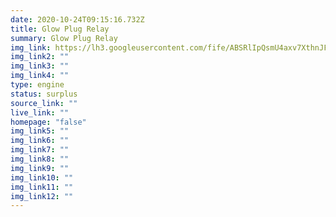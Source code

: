 ```yaml
---
date: 2020-10-24T09:15:16.732Z
title: Glow Plug Relay
summary: Glow Plug Relay
img_link: https://lh3.googleusercontent.com/fife/ABSRlIpQsmU4axv7XthnJF6juaKjW7-gJ0oG5-zial4CRl7K3mej0fhaHjsHsN4PnvE1QOEDWI6uDa34vstM2nfmvLJ0bMmSDL3VSly1lc4JUebQx-cEgTc0WJm_EW7v7Z1k2m4_ZQjAUEMMOL4imTeSpGrDoCfZqoNRR-lJofjmxqYAbts018KxVtLRuTFejHvYbVkr-2S7iE-bDC8WGfPWGPAZBCtCJUfTSvLblTDekb-__mcTSUJ_uhbN8NZo_ifOs1LyV3sTlWIR6UfkD3SXVSLJvJeM1zavQ0kJAGAMgQMYym6xDU3Hr0EUzW-tZZOJwt0sgfFzDoS0dGF59HE7zbRRxIdIv__0M69n7Cy0lmdBx0aidZ5QnxODEEr9Y8z1v9guC4GW1aKRM9YRuFhvDGISsqSsjsVL16FKXWrNMw0-ANDqoNP950nzacpw7RZbiM4A1dTwaJMHc6u6ESKulJXJuaLyCo6oxk8cpSetyXxV614iv6Yh7D84s0g6kn9kIeM3ML8wsmkQN9rqe6V5LjYEjewfZPt5oVRhRbN5TuEJ2TatCQ42UG4LcN_7ntBx2I2r26QCH0csExA5uA3o15WJwcbB7GoSVBQYjizVlDtJuQVpm_n8S7YNXWX6GiWO_rOBfg48K0_xZ0ggUsR7cbnQ5GGDT_2lnR_P7oH7Za44UM_3813UbxbYuHM00RGj1rjeb9BeULi9VBjuK-QP2B7vRVqCk2LLJQ=w851-h666-ft
img_link2: ""
img_link3: ""
img_link4: ""
type: engine
status: surplus
source_link: ""
live_link: ""
homepage: "false"
img_link5: ""
img_link6: ""
img_link7: ""
img_link8: ""
img_link9: ""
img_link10: ""
img_link11: ""
img_link12: ""
---
```

